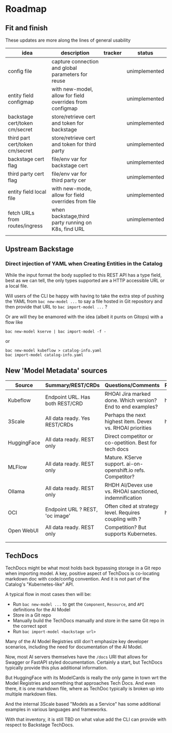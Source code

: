 # Roadmap

## Fit and finish

These updates are more along the lines of general usability

| idea                            | description                                              | tracker | status        |
|---------------------------------|----------------------------------------------------------|---------|---------------|
| config file                     | capture connection and global parameters for reuse       |         | unimplemented |
| entity field configmap          | with new-model, allow for field overrides from configmap |         | unimplemented |
| backstage cert/token cm/secret  | store/retrieve cert and token for backstage              |         | unimplemented |
| third part cert/token cm/secret | store/retrieve cert and token for third party            |         | unimplemented |
| backstage cert flag             | file/env var for backstage cert                          |         | unimplemented |
| third party cert flag           | file/env var for third party cer                         |         | unimplemented |
| entity field local file         | with new-mode, allow for field overrides from file       |         | unimplemented |
| fetch URLs from routes/ingress  | when backstage,third party running on K8s, find URL      |         | unimplemented |
|                                 |                                                          |         |               |

## Upstream Backstage

### Direct injection of YAML when Creating Entities in the Catalog

While the input format the body supplied to this REST API has a type field, best as we can tell, the only types supported
are a HTTP accessible URL or a local file.

Will users of the CLI be happy with having to take the extra step of pushing the YAML from `bac new-model ...` to say a
file hosted in Git repository and then provide that URL to `bac import-model ...` ?

Or are will they be enamored with the idea (albeit it punts on Gitops) with a flow like

```shell
bac new-model kserve | bac import-model -f -
```

or 

```shell
bac new-model kubeflow > catalog-info.yaml
bac import-model catalog-info.yaml 
```

## New 'Model Metadata' sources

| Source      | Summary/REST/CRDs                | Questions/Comments                                            | Priority | Tracker | Status  |
|-------------|----------------------------------|---------------------------------------------------------------|----------|---------|---------|
| Kubeflow    | Endpoint URL.  Has both REST/CRD | RHOAI Jira marked done.  Which version?  End to end examples? | high     |         | waiting |
| 3Scale      | All data ready.  Yes REST/CRDs   | Perhaps the next highest item. Devex vs. RHOAI priorities     | high     |         | new     |
| HuggingFace | All data ready.  REST only       | Direct competitor or co-opetition.  Best for tech docs        |          |         | new     |
| MLFlow      | All data ready.  REST only       | Mature. KServe support. ai-on-openshift.io refs. Competitor?  |          |         | new     |
| Ollama      | All data ready.  REST only       | RHDH AI/Devex use vs. RHOAI sanctioned, indemnification       |          |         | new     |
| OCI         | Endpoint URL ? REST, 'oc image'  | Often cited at strategy level. Requires coupling with ?       | high     |         | new     |
| Open WebUI  | All data ready.  REST only       | Competition? But supports Kubernetes.                         |          |         | new     |
|             |                                  |                                                               |          |         |         |
|             |                                  |                                                               |          |         |         |

## TechDocs

TechDocs might be what most holds back bypassing storage in a Git repo when importing model.  A key, positive aspect of 
TechDocs is co-locating markdown doc with code/config convention.  And it is not part of the Catalog's "Kubernetes-like" API.  

A typical flow in most cases then will be:

- Run `bac new-model ...` to get the `Component`, `Resource`, and `API` definitions for the AI Model
- Store in a Git repo
- Manually build the TechDocs manually and store in the same Git repo in the correct spot
- Run `bac import-model <backstage url>` 

Many of the AI Model Registries still don't emphasize key developer scenarios, including the need for documentation of the
AI Model.

Now, most AI servers themselves have the `/docs` URI that allows for Swagger or FastAPI styled documentation.  Certainly
a start, but TechDocs typically provide this plus additional information.

But HuggingFace with its ModelCards is really the only game in town wrt the Model Registries and something that approaches
Tech Docs.  And even there, it is one markdown file, where as TechDoc typically is broken up into multiple markdown files.

And the internal 3Scale based "Models as a Service" has some additional examples in various languages and frameworks.

With that inventory, it is still TBD on what value add the CLI can provide with respect to Backstage TechDocs.